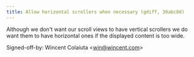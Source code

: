 ```yaml
---
title: Allow horizontal scrollers when necessary (gdiff, 30abc8d)
---
```


Although we don't want our scroll views to have vertical scrollers we do want them to have horizontal ones if the displayed content is too wide.

Signed-off-by: Wincent Colaiuta &lt;win@wincent.com&gt;
